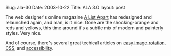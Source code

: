 Slug: ala-30
Date: 2003-10-22
Title: ALA 3.0
layout: post

The web designer&#39;s online magazine <a href="http://www.alistapart.com/">A List Apart</a> has redesigned and relaunched again, and man, is it nice. Gone are the shocking-orange and reds and yellows, this time around it&#39;s a subtle mix of modern and painterly styles. Very nice.

And of course, there&#39;s several great techical articles on <a href="http://www.alistapart.com/articles/randomizer/">easy image rotation</a>, <a href="http://www.alistapart.com/articles/slidingdoors/">CSS</a>, and <a href="http://www.alistapart.com/articles/fir/">accessibility</a>.

